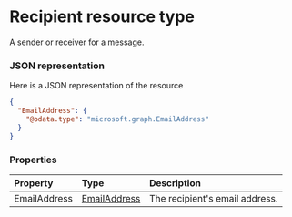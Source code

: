 # Recipient resource type

A sender or receiver for a message.

### JSON representation

Here is a JSON representation of the resource

```json
{
  "EmailAddress": {
    "@odata.type": "microsoft.graph.EmailAddress"
  }
}

```
### Properties
| Property	   | Type	|Description|
|:---------------|:--------|:----------|
|EmailAddress|[EmailAddress](emailaddress.md)|The recipient's email address.|

<!-- uuid: 27cd7518-15bf-4ae5-85d0-8905d5b70fdb
2015-10-12 23:19:39 UTC -->